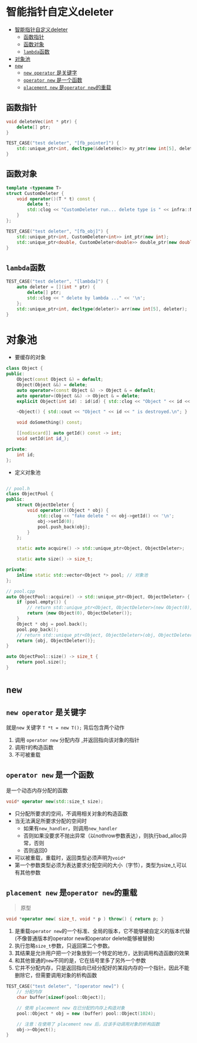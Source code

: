 # 智能指针自定义deleter

- [智能指针自定义deleter](#智能指针自定义deleter)
  - [函数指针](#函数指针)
  - [函数对象](#函数对象)
  - [`lambda`函数](#lambda函数)
- [对象池](#对象池)
- [`new`](#new)
  - [`new operator` 是关键字](#new-operator-是关键字)
  - [`operator new` 是一个函数](#operator-new-是一个函数)
  - [`placement new` 是`operator new`的重载](#placement-new-是operator-new的重载)

## 函数指针 

```cpp
void deleteVec(int * ptr) {
    delete[] ptr;
}

TEST_CASE("test deleter", "[fb_pointer]") {
    std::unique_ptr<int, decltype(&deleteVec)> my_ptr(new int[5], deleteVec);
}
```
## 函数对象 

```cpp
template <typename T>
struct CustomDeleter {
    void operator()(T * t) const {
        delete t;
        std::clog << "CustomDeleter run... delete type is " << infra::Name<T>().name << '\n';
    }
};

TEST_CASE("test deleter", "[fb_obj]") {
    std::unique_ptr<int, CustomDeleter<int>> int_ptr(new int);
    std::unique_ptr<double, CustomDeleter<double>> double_ptr(new double);
}
```

## `lambda`函数

```cpp
TEST_CASE("test deleter", "[lambda]") {
    auto deleter = [](int * ptr) {
        delete[] ptr;
        std::clog << " delete by lambda ..." << '\n';
    };
    std::unique_ptr<int, decltype(deleter)> arr(new int[5], deleter);
}
```

# 对象池


- 要缓存的对象

```cpp
class Object {
public:
    Object(const Object &) = default;
    Object(Object &&) = delete;
    auto operator=(const Object &) -> Object & = default;
    auto operator=(Object &&) -> Object & = delete;
    explicit Object(int id) : id(id) { std::clog << "Object " << id << " is created.\n"; }

    ~Object() { std::cout << "Object " << id << " is destroyed.\n"; }

    void doSomething() const;

    [[nodiscard]] auto getId() const -> int;
    void setId(int id_);

private:
    int id;
};
```

- 定义对象池 

```cpp

// pool.h 
class ObjectPool {
public:
    struct ObjectDeleter {
        void operator()(Object * obj) {
            std::clog << "fake delete " << obj->getId() << '\n';
            obj->setId(0);
            pool.push_back(obj);
        }
    };

    static auto acquire() -> std::unique_ptr<Object, ObjectDeleter>;

    static auto size() -> size_t;

private:
    inline static std::vector<Object *> pool; // 对象池
};

// pool.cpp
auto ObjectPool::acquire() -> std::unique_ptr<Object, ObjectDeleter> {
    if (pool.empty()) {
        // return std::unique_ptr<Object, ObjectDeleter>(new Object(0), ObjectDeleter());
        return {new Object(0), ObjectDeleter()};
    }
    Object * obj = pool.back();
    pool.pop_back();
    // return std::unique_ptr<Object, ObjectDeleter>(obj, ObjectDeleter());
    return {obj, ObjectDeleter()};
}

auto ObjectPool::size() -> size_t {
    return pool.size();
}
```


# `new`

## `new operator` 是关键字 

就是`new` 关键字 `T *t = new T();` 背后包含两个动作

1. 调用 `operator new` 分配内存 ,并返回指向该对象的指针 
2. 调用`T`的构造函数 
3. 不可被重载 


## `operator new` 是一个函数 

是一个动态内存分配的函数 

```cpp
void* operator new(std::size_t size);
```

- 只分配所要求的空间，不调用相关对象的构造函数
- 当无法满足所要求分配的空间时
  - 如果有`new_handler`，则调用`new_handler`
  - 否则如果没要求不抛出异常（以nothrow参数表达），则执行bad_alloc异常，否则
  - 否则返回0
- 可以被重载，重载时，返回类型必须声明为`void*`
- 第一个参数类型必须为表达要求分配空间的大小（字节），类型为size_t,可以有其他参数


## `placement new` 是`operator new`的重载

> 原型

```cpp
void *operator new( size_t, void * p ) throw() { return p; }
```

1. 是重载`operator new`的一个标准、全局的版本，它不能够被自定义的版本代替(不像普通版本的operator new和operator delete能够被替换)
2. 执行忽略`size_t`参数，只返回第二个参数。
3. 其结果是允许用户把一个对象放到一个特定的地方，达到调用构造函数的效果
4. 和其他普通的`new`不同的是，它在括号里多了另外一个参数
5. 它并不分配内存，只是返回指向已经分配好的某段内存的一个指针。因此不能删除它，但需要调用对象的析构函数

```cpp
TEST_CASE("test deleter", "[operator new]") {
    // 分配内存
    char buffer[sizeof(pool::Object)];

    // 使用 placement new 在已分配的内存上构造对象
    pool::Object * obj = new (buffer) pool::Object(1024);

    // 注意：在使用了 placement new 后，应该手动调用对象的析构函数
    obj->~Object();
}
```